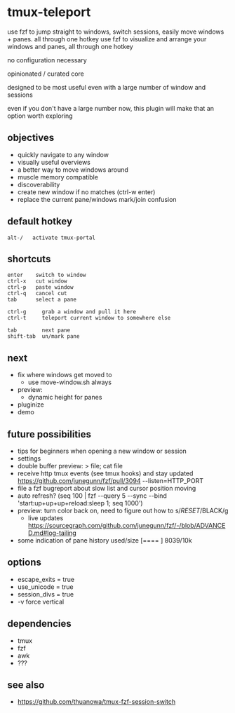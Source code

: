 # tmux-teleport

use fzf to jump straight to windows, switch sessions, easily move windows + panes. all through one hotkey
use fzf to visualize and arrange your windows and panes, all through one hotkey

no configuration necessary

opinionated  / curated core

designed to be most useful even with a large number of window and sessions

even if you don't have a large number now, this plugin will make that an option worth exploring

## objectives

- quickly navigate to any window
- visually useful overviews
- a better way to move windows around
- muscle memory compatible
- discoverability
- create new window if no matches (ctrl-w enter)
- replace the current pane/windows mark/join confusion

## default hotkey

	alt-/   activate tmux-portal

## shortcuts

	enter    switch to window
	ctrl-x	 cut window 
	ctrl-p   paste window
	ctrl-q   cancel cut
	tab      select a pane

	ctrl-g     grab a window and pull it here
	ctrl-t     teleport current window to somewhere else

	tab        next pane
	shift-tab  un/mark pane


## next
- fix where windows get moved to
	- use move-window.sh always
- preview:
	- dynamic height for panes
- pluginize
- demo

## future possibilities

- tips for beginners when opening a new window or session
- settings
- double buffer preview:  > file; cat file
- receive http tmux events (see tmux hooks) and stay updated
	https://github.com/junegunn/fzf/pull/3094 --listen=HTTP_PORT
- file a fzf bugreport about slow list and cursor position moving
- auto refresh? (seq 100 | fzf --query 5 --sync --bind 'start:up+up+up+reload:sleep 1; seq 1000')
- preview: turn color back on, need to figure out how to s/$RESET/$BLACK/g
	- live updates https://sourcegraph.com/github.com/junegunn/fzf/-/blob/ADVANCED.md#log-tailing
- some indication of pane history used/size [==== ] 8039/10k

## options

-	escape_exits = true
-	use_unicode = true
-	session_divs = true
-	-v force vertical


## dependencies

- tmux
- fzf
- awk
- ???

## see also

- https://github.com/thuanowa/tmux-fzf-session-switch


